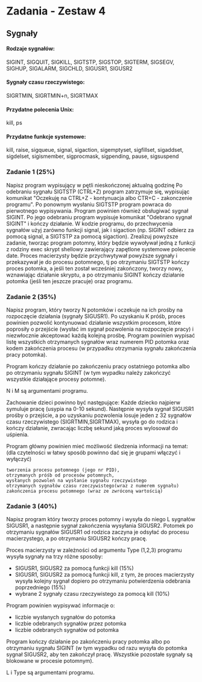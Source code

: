 # Zadania - Zestaw 4

## Sygnały

#### Rodzaje sygnałów:

SIGINT, SIGQUIT, SIGKILL, SIGTSTP, SIGSTOP, SIGTERM, SIGSEGV, SIGHUP, SIGALARM, SIGCHLD, SIGUSR1, SIGUSR2

#### Sygnały czasu rzeczywistego:

SIGRTMIN, SIGRTMIN+n, SIGRTMAX

#### Przydatne polecenia Unix:

kill, ps

#### Przydatne funkcje systemowe:

kill, raise, sigqueue, signal, sigaction, sigemptyset, sigfillset, sigaddset, sigdelset, sigismember, sigprocmask, sigpending, pause, sigsuspend

### Zadanie 1 (25%)

Napisz program wypisujący w pętli nieskończonej aktualną godzinę Po odebraniu sygnału SIGTSTP (CTRL+Z) program zatrzymuje się, wypisując komunikat "Oczekuję na CTRL+Z - kontynuacja albo CTR+C - zakonczenie programu". Po ponownym wysłaniu SIGTSTP program powraca do pierwotnego wypisywania.
Program powinien również obsługiwać sygnał SIGINT. Po jego odebraniu program wypisuje komunikat "Odebrano sygnał SIGINT" i kończy działanie. W kodzie programu, do przechwycenia sygnałów użyj zarówno funkcji signal, jak i sigaction (np. SIGINT odbierz za pomocą signal, a SIGTSTP za pomocą sigaction).
Zrealizuj powyższe zadanie, tworząc program potomny, który będzie wywoływał jedną z funkcji z rodziny exec skrypt shellowy zawierający zapętlone systemowe polecenie date. Proces macierzysty będzie przychwytywał powyższe sygnały i przekazywał je do procesu potomnego, tj po otrzymaniu SIGTSTP kończy proces potomka, a jeśli ten został wcześniej zakończony, tworzy nowy, wznawiając działanie skryptu, a po otrzymaniu SIGINT kończy działanie potomka (jeśli ten jeszcze pracuje) oraz programu.

### Zadanie 2 (35%)

Napisz program, który tworzy N potomków i oczekuje na ich prośby na rozpoczęcie działania (sygnały SIGUSR1). Po uzyskaniu K próśb, proces powinien pozwolić kontynuować działanie wszystkim procesom, które poprosiły o przejście (wysłać im sygnał pozwolenia na rozpoczęcie pracy) i niezwłocznie akceptować każdą kolejną prośbę. Program powinien wypisać listę wszystkich otrzymanych sygnałów wraz numerem PID potomka oraz kodem zakończenia procesu (w przypadku otrzymania sygnału zakończenia pracy potomka).

Program kończy działanie po zakończeniu pracy ostatniego potomka albo po otrzymaniu sygnału SIGINT (w tym wypadku należy zakończyć wszystkie działające procesy potomne).

N i M są argumentami programu.

Zachowanie dzieci powinno być następujące: Każde dziecko najpierw symuluje pracę (usypia na 0-10 sekund). Następnie wysyła sygnał SIGUSR1 prośby o przejście, a po uzyskaniu pozwolenia losuje jeden z 32 sygnałów czasu rzeczywistego  (SIGRTMIN,SIGRTMAX), wysyła go do rodzica i kończy działanie, zwracając liczbę sekund jaką proces wylosował do uśpienia.

Program główny powinien mieć możliwość śledzenia informacji na temat: (dla czytelności w łatwy sposób powinno dać się je grupami włączyć i wyłączyć)

    tworzenia procesu potomnego (jego nr PID),
    otrzymanych próśb od procesów potomnych,
    wysłanych pozwoleń na wysłanie sygnału rzeczywistego
    otrzymanych sygnałów czasu rzeczywistego(wraz z numerem sygnału)
    zakończenia procesu potomnego (wraz ze zwróconą wartością)

### Zadanie 3 (40%)

Napisz program który tworzy proces potomny i wysyła do niego L sygnałów SIGUSR1, a następnie sygnał zakończenia wysyłania SIGUSR2. Potomek po otrzymaniu sygnałów SIGUSR1 od rodzica zaczyna je odsyłać do procesu macierzystego, a po otrzymaniu SIGUSR2 kończy pracę.

Proces macierzysty w zależności od argumentu Type (1,2,3) programu wysyła sygnały na trzy różne sposoby:

- SIGUSR1, SIGUSR2 za pomocą funkcji kill (15%)
- SIGUSR1, SIGUSR2 za pomocą funkcji kill, z tym, że proces macierzysty wysyła kolejny sygnał dopiero po otrzymaniu potwierdzenia odebrania poprzedniego (15%)
- wybrane 2 sygnały czasu rzeczywistego za pomocą kill (10%)

Program powinien wypisywać informacje o:

- liczbie wysłanych sygnałów do potomka
- liczbie odebranych sygnałów przez potomka
- liczbie odebranych sygnałów od potomka

Program kończy działanie po zakończeniu pracy potomka albo po otrzymaniu sygnału SIGINT (w tym wypadku od razu wysyła do potomka sygnał SIGUSR2, aby ten zakończył pracę. Wszystkie pozostałe sygnały są blokowane w procesie potomnym).

L i Type są argumentami programu.
